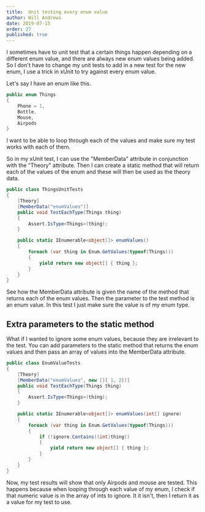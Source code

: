 ```yaml
---
title:  Unit testing every enum value
author: Will Andrews
date: 2019-07-15
order: 27
published: true
---
```


I sometimes have to unit test that a certain things happen depending on a different enum value, and there are always new enum values being added. So I don't have to change my unit tests to add in a new test for the new enum, I use a trick in xUnit to try against every enum value.

Let's say I have an enum like this.

``` c#
public enum Things
{
    Phone = 1,
    Bottle,
    Mouse,
    Airpods
}
```

I want to be able to loop through each of the values and make sure my test works with each of them.

So in my xUnit test, I can use the "MemberData" attribute in conjunction with the "Theory" attribute. Then I can create a static method that will return each of the values of the enum and these will then be used as the theory data.

``` c#
public class ThingsUnitTests
{
    [Theory]
    [MemberData("enumValues")]
    public void TestEachType(Things thing)
    {
        Assert.IsType<Things>(thing);
    }

    public static IEnumerable<object[]> enumValues()
    {
        foreach (var thing in Enum.GetValues(typeof(Things)))
        {
            yield return new object[] { thing };
        }
    }
}
```

See how the MemberData attribute is given the name of the method that returns each of the enum values. Then the parameter to the test method is an enum value. In this test I just make sure the value is of my enum type. 


## Extra parameters to the static method

What if I wanted to ignore some enum values, because they are irrelevant to the test. You can add parameters to the static method that returns the enum values and then pass an array of values into the MemberData attribute.

``` c#
public class EnumValueTests
{
    [Theory]
    [MemberData("enumValues", new []{ 1, 2})]
    public void TestEachType(Things thing)
    {
        Assert.IsType<Things>(thing);
    }

    public static IEnumerable<object[]> enumValues(int[] ignore)
    {
        foreach (var thing in Enum.GetValues(typeof(Things)))
        {
            if (!ignore.Contains((int)thing))
            {
                yield return new object[] { thing };
            } 
        }
    }
}
```

Now, my test results will show that only Airpods and mouse are tested. This happens because when looping through each value of my enum, I check if that numeric value is in the array of ints to ignore. It it isn't, then I return it as a value for my test to use.